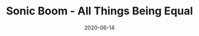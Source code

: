 ---
layout: post
title: "Sonic Boom - All Things Being Equal"
date: '2020-06-14'
external_url: https://tintaenlascintas.co/post/620929593010995200/
category: "Tinta en las Cintas"
---